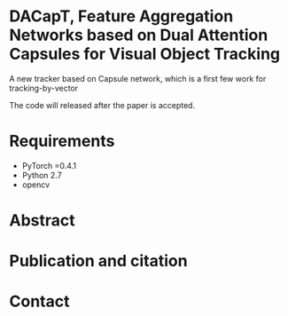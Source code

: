# DACapT, Feature Aggregation Networks based on Dual Attention Capsules for Visual Object Tracking
A new tracker based on Capsule network, which is a first few work for tracking-by-vector

The code will released after the paper is accepted.
# Requirements
- PyTorch =0.4.1
- Python 2.7
- opencv

# Abstract


# Publication and citation


# Contact


